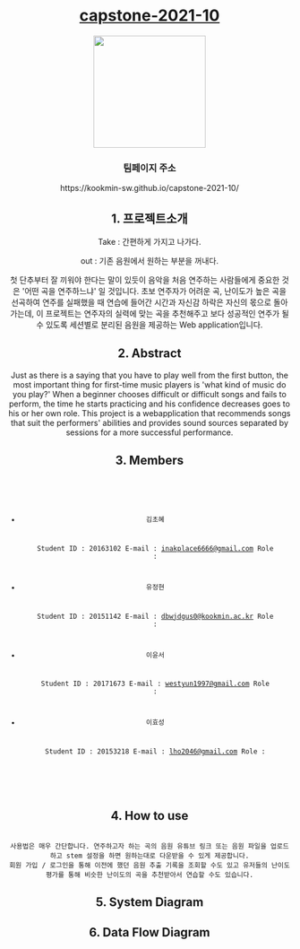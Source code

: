 <html lang="en-US">
  <head>
    <meta charset="UTF-8">
    <meta http-equiv="X-UA-Compatible" content="IE=edge">
    <meta name="viewport" content="width=device-width, initial-scale=1">

<!-- Begin Jekyll SEO tag v2.6.1 -->
<title>Takeout | capstone-2021-10</title>
<meta name="generator" content="Jekyll v3.9.0" />
<meta property="og:title" content="Takeout" />
<meta property="og:locale" content="en_US" />
<meta name="description" content="Takeout - 초보 연주자를 위한 음원 추출, 음악 추천 프로그램" />
<meta property="og:description" content="Takeout - 초보 연주자를 위한 음원 추출, 음악 추천 프로그램" />
<link rel="canonical" href="https://kookmin-sw.github.io/capstone-2021-10/" />
<meta property="og:url" content="https://kookmin-sw.github.io/capstone-2021-10/" />
<meta property="og:site_name" content="capstone-2021-10" />

<!-- End Jekyll SEO tag -->
  </head>
  <body>
    <div class="wrapper">
      <header>
        <h1><a href="https://kookmin-sw.github.io/capstone-2021-10/">capstone-2021-10</a></h1>
<p><img src="https://user-images.githubusercontent.com/28581786/113264752-4916fa80-930e-11eb-868d-557c47967550.png" width="200" height="200" /></p>

<h3 id="팀페이지-주소">팀페이지 주소</h3>
<p>https://kookmin-sw.github.io/capstone-2021-10/</p>



<h2 id="1.프로젝트 소개">1. 프로젝트소개</h2>
<p>
Take : 간편하게 가지고 나가다.

out : 기존 음원에서 원하는 부분을 꺼내다.

첫 단추부터 잘 끼워야 한다는 말이 있듯이 음악을 처음 연주하는 사람들에게 중요한 것은 '어떤 곡을 연주하느냐' 일 것입니다.
초보 연주자가 어려운 곡, 난이도가 높은 곡을 선곡하여 연주를 실패했을 때 연습에 들어간 시간과 자신감 하락은 자신의 몫으로 돌아가는데,
이 프로젝트는 연주자의 실력에 맞는 곡을 추천해주고 보다 성공적인 연주가 될 수 있도록 세션별로 분리된 음원을 제공하는 Web application입니다.</p>


<h2 id="2.abstract">2. Abstract</h2>
<p>Just as there is a saying that you have to play well from the first button,
the most important thing for first-time music players is 'what kind of music do you play?' When a beginner chooses difficult or difficult songs and fails to perform,
the time he starts practicing and his confidence decreases goes to his or her own role.
This project is a webapplication that recommends songs that suit the performers' abilities and
provides sound sources separated by sessions for a more successful performance.</p>


<h2 id="3.Members">3. Members</h2>
<div class="language-plaintext highlighter-rouge"><div class="highlight"><pre class="highlight"><code>

 - 김초혜

   Student ID : 20163102
   E-mail : inakplace6666@gmail.com
   Role :


 - 유정현

   Student ID : 20151142
   E-mail : dbwjdgus0@kookmin.ac.kr
   Role :


 - 이윤서

   Student ID : 20171673
   E-mail : westyun1997@gmail.com
   Role :


 - 이효성

   Student ID : 20153218
   E-mail : lho2046@gmail.com
   Role :

</code></pre></div></div>



<h2 id="4. How to Use">4. How to use</h2>

<div class="language-plaintext highlighter-rouge"><div class="highlight"><pre class="highlight"><code>
사용법은 매우 간단합니다. 연주하고자 하는 곡의 음원 유튜브 링크 또는 음원 파일을 업로드하고 stem 설정을 하면 원하는대로 다운받을 수 있게 제공합니다.
회원 가입 / 로그인을 통해 이전에 했던 음원 추출 기록을 조회할 수도 있고 유저들의 난이도 평가를 통해 비슷한 난이도의 곡을 추천받아서 연습할 수도 있습니다.
</code></pre></div></div>



<h2 id="5. System Diagram">5. System Diagram</h2>



<h2 id="6. Data Flow Diagram">6. Data Flow Diagram</h2>
